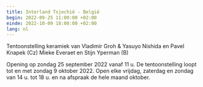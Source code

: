 ```yaml
---
title: Interland Tsjechië - België
begin: 2022-09-25 11:00:00 +02:00
einde: 2022-10-09 18:00:00 +02:00
lang: nl
---
```


Tentoonstelling keramiek van 
Vladimir Groh & Yasuyo Nishida en Pavel Knapek (Cz)
Mieke Everaet en Stijn Yperman (B)

Opening op zondag 25 september 2022 vanaf 11 u. 
De tentoonstelling loopt tot en met zondag 9 oktober 2022.
Open elke vrijdag, zaterdag en zondag van 14 u. tot 18 u. en na afspraak de hele maand oktober.